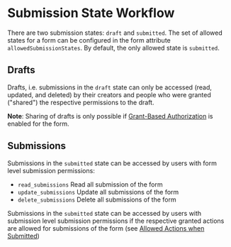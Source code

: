 # Submission State Workflow

There are two submission states: `draft` and `submitted`. The set of allowed states for a form
can be configured in the form attribute `allowedSubmissionStates`.
By default, the only allowed state is `submitted`.

## Drafts

Drafts, i.e. submissions in the `draft` state can only be accessed (read, updated, and deleted) 
by their creators and people who were granted ("shared") the respective permissions to the draft.

**Note**: Sharing of drafts is only possible if [Grant-Based Authorization](./authorization.md#grant-based-authorization)
is enabled for the form.

## Submissions

Submissions in the `submitted` state can be accessed by users with form level submission permissions:

- `read_submissions` Read all submission of the form
- `update_submissions` Update all submissions of the form
- `delete_submissions` Delete all submissions of the form

Submissions in the `submitted` state can be accessed by users with submission level submission permissions
if the respective granted actions are allowed for submissions of the form
(see [Allowed Actions when Submitted](./authorization.md#allowed-actions-when-submitted))
